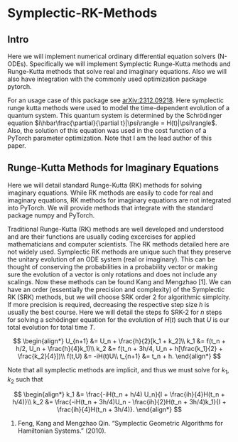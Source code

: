 # Symplectic-RK-Methods
## Intro
Here we will implement numerical ordinary differential equation solvers (N-ODEs). Specifically we will implement Symplectic Runge-Kutta methods and Runge-Kutta methods that solve real and imaginary equations. Also we will also have integration with the commonly used optimization package pytorch.

For an usage case of this package see [arXiv:2312.09218](https://arxiv.org/abs/2312.09218). Here symplectic runge kutta methods were used to model the time-dependent evolution of a quantum system. This quantum system is determined by the Schrödinger equation $i\hbar\frac{\partial}{\partial t}|\psi\rangle = H(t)|\psi\rangle$. Also, the solution of this equation was used in the cost function of a PyTorch parameter optimization. Note that I am the lead author of this paper. 

## Runge-Kutta Methods for Imaginary Equations
Here we will detail standard Runge-Kutta (RK) methods for solving imaginary equations. While RK methods are easily to code for real and imaginary equations, RK methods for imaginary equations are not integrated into PyTorch. We will provide methods that integrate with the standard package numpy and PyTorch. 

Traditional Runge-Kutta (RK) methods are well developed and understood and are their functions are usually coding excercises for applied mathematicians and computer scientists. The RK methods detailed here are not widely used. Symplectic RK methods are unique such that they preserve the unitary evolution of an ODE system (real or imaginary). This can be thought of conserving the probabilities in a probability vector or making sure the evolution of a vector is only rotations and does not include any scalings. Now these methods can be found Kang and Mengzhao [1]. We can have an order (essentially the precision and complexity) of the Symplectic RK (SRK) methods, but we will choose SRK order 2 for algorithmic simplcity. If more precision is required, decreasing the respective step size $h$ is usually the best course. Here we will detail the steps fo SRK-2 for $n$ steps for solving a schödinger equation for the evolution of $H(t)$ such that $U$ is our total evolution for total time $T$. 

$$
\begin{align*}
    U_{n+1} &= U_n + \frac{h}{2}[k_1 + k_2]\\
    k_1 &= f(t_n + h/2, U_n + \frac{h}{4}k_1)\\
    k_2 &= f(t_n + 3h/4, U_n + h[\frac{k_1}{2} + \frac{k_2}{4}])\\
    f(t,U) &= -iH(t)U\\
    t_{n+1} &= t_n + h.
\end{align*}
$$

Note that all symplectic methods are implicit, and thus we must solve for $k_1, k_2$ such that 

$$
\begin{align*}
    k_1 &= \frac{-iH(t_n + h/4) U_n}{I + \frac{ih}{4}H(t_n + h/4)}\\
    k_2 &= \frac{-iH(t_n + 3h/4)U_n - \frac{ih}{2}H(t_n + 3h/4)k_1}{I + \frac{ih}{4}H(t_n + 3h/4)}.
\end{align*}
$$

1. Feng, Kang and Mengzhao Qin. “Symplectic Geometric Algorithms for Hamiltonian Systems.” (2010).
